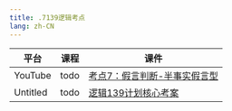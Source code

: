 ```yaml
---
title: .7139逻辑考点
lang: zh-CN
---
```



| 平台       | 课程                                                                                                                               | 课件                                                                                                                                                                                                                            |
|----------|------------------------------------------------------------------------------------------------------------------------------------|---------------------------------------------------------------------------------------------------------------------------------------------------------------------------------------------------------------------------------|
| YouTube  | todo                                                                                                                               | [考点7：假言判断-半事实假言型](../../public/logic/139%E5%88%86-%E9%80%BB%E8%BE%91%E8%AF%BE/pdf/%E8%80%83%E7%82%B97%EF%BC%9A%E5%81%87%E8%A8%80%E5%88%A4%E6%96%AD%E2%80%94%E2%80%94%E5%8D%8A%E4%BA%8B%E5%AE%9E%E5%81%87%E8%A8%80%E5%9E%8B.pdf) |
| Untitled | todo | [逻辑139计划核心考案](../../public/logic/139%E5%88%86-%E9%80%BB%E8%BE%91%E8%AF%BE/pdf/%E3%80%90139%E8%AE%A1%E5%88%92%E6%A0%B8%E5%BF%83%E8%80%83%E6%A1%88%E3%80%91%E7%AE%A1%E7%BB%BC-%E9%80%BB%E8%BE%91.pdf)                             |

